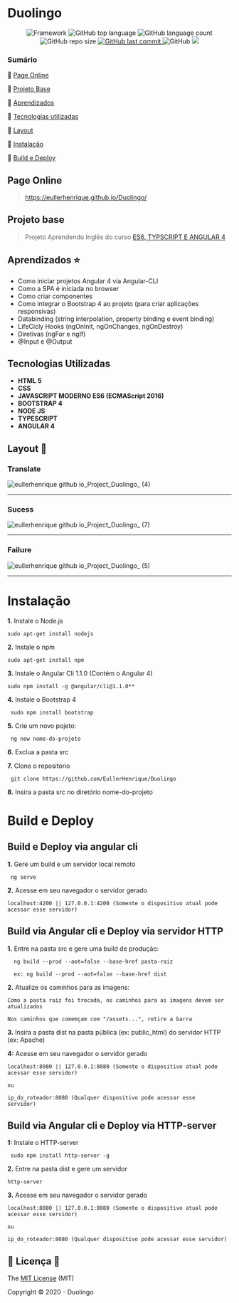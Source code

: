 # Duolingo

<p align="center">
 
 <img alt="Framework" src="https://img.shields.io/static/v1?label=Angular&message=framework&color=blue&style=plastic&logo=ANGULAR">
 
  <img alt="GitHub top language" src="https://img.shields.io/github/languages/top/EullerHenrique/Project_Duolingo">
  
 <img alt="GitHub language count" src="https://img.shields.io/github/languages/count/EullerHenrique/Project_Duolingo">
  
<img alt="GitHub repo size" src="https://img.shields.io/github/repo-size/EullerHenrique/Project_Duolingo">

  <a href="https://github.com/EullerHenrique/Project_Duolingo/commits/master">
    <img alt="GitHub last commit" src="https://img.shields.io/github/last-commit/EullerHenrique/Project_Duolingo">
  </a>
  
<img alt="GitHub" src="https://img.shields.io/github/license/EullerHenrique/Project_Duolingo">

<img src="http://img.shields.io/static/v1?label=status&message=concluded&color=GREEN&style=plastic"/>
 
</p>

### Sumário 

:small_blue_diamond: [Page Online](#page-online)

:small_blue_diamond: [Projeto Base](#projeto-base)

:small_blue_diamond: [Aprendizados](#aprendizados)

:small_blue_diamond: [Tecnologias utilizadas](#tecnologias-utilizadas)

:small_blue_diamond: [Layout](#layout)

:small_blue_diamond: [Instalação](#instalação)

:small_blue_diamond: [Build e Deploy](#build-e-deploy)

## Page Online
    
> https://eullerhenrique.github.io/Duolingo/

## Projeto base

> Projeto Aprendendo Inglês do curso [ES6, TYPSCRIPT E ANGULAR 4](https://www.udemy.com/course/curso-de-desenvolvimento-web-com-es6-typescript-e-angular-4/)     

## Aprendizados :star:

 - Como iniciar projetos Angular 4 via Angular-CLI
 - Como a SPA é iniciada no browser
 - Como criar componentes
 - Como integrar o Bootstrap 4 ao projeto (para criar aplicações responsivas)
 - Databinding (string interpolation, property binding e event binding)
 - LifeCicly Hooks (ngOnInit, ngOnChanges, ngOnDestroy)
 - Diretivas (ngFor e ngIf)
 - @Input e @Output


## Tecnologias Utilizadas

 - **HTML 5**
 - **CSS**
 - **JAVASCRIPT MODERNO ES6 (ECMAScript 2016)**
 - **BOOTSTRAP 4**
 - **NODE JS**
 - **TYPESCRIPT**
 - **ANGULAR 4**


## Layout 🎨  

###  Translate

![eullerhenrique github io_Project_Duolingo_ (4)](https://user-images.githubusercontent.com/48317736/88221001-31915900-cc3a-11ea-9451-98f1bd3bad54.png)

---

### Sucess

![eullerhenrique github io_Project_Duolingo_ (7)](https://user-images.githubusercontent.com/48317736/88221211-82a14d00-cc3a-11ea-94c8-44fb1ef1e68b.png)

---

### Failure

![eullerhenrique github io_Project_Duolingo_ (5)](https://user-images.githubusercontent.com/48317736/88221050-453cbf80-cc3a-11ea-81e5-93eab7dd18a8.png)

---

#  Instalação   

  **1.** Instale o Node.js    
  
    sudo apt-get install nodejs    

  **2.** Instale o npm    
    
    sudo apt-get install npm  

  **3.** Instale o Angular Cli 1.1.0 (Contém o Angular 4)
    
    sudo npm install -g @angular/cli@1.1.0**      

  **4.** Instale o Bootstrap 4   
     
     sudo npm install bootstrap  

  **5.** Crie um novo pojeto:
  
     ng new nome-do-projeto     

  **6.** Exclua a pasta src  

  **7.** Clone o repositório    
  
     git clone https://github.com/EullerHenrique/Duolingo
  
  **8.** Insira a pasta src no diretório nome-do-projeto  
            
            
# Build e Deploy

  ## Build e Deploy via angular cli
    
   **1.** Gere um build e um servidor local remoto 
     
     ng serve

   **2.** Acesse em seu navegador o servidor gerado  
  
    localhost:4200 || 127.0.0.1:4200 (Somente o dispositivo atual pode acessar esse servidor)  
                      

  ## Build via Angular cli e Deploy via servidor HTTP
  
   **1.** Entre na pasta src e gere uma build de produção:    
      
      ng build --prod --aot=false --base-href pasta-raiz   
      
      ex: ng build --prod --aot=false --base-href dist

   **2.** Atualize os caminhos para as imagens:     
    
    Como a pasta raiz foi trocada, os caminhos para as imagens devem ser atualizados  
    
    Nos caminhos que comemçam com "/assets...", retire a barra

   **3.** Insira a pasta dist na pasta pública (ex: public_html) do servidor HTTP (ex: Apache)  
   
   **4:** Acesse em seu navegador o servidor gerado
   
    localhost:8080 || 127.0.0.1:8080 (Somente o dispositivo atual pode acessar esse servidor)  
   
    ou  
    
    ip_do_roteador:8080 (Qualquer dispositivo pode acessar esse    servidor)  
                
                  
  ## Build via Angular cli e Deploy via HTTP-server
  
   **1:** Instale o HTTP-server
   
     sudo npm install http-server -g  
               
   **2.** Entre na pasta dist e gere um servidor   
  
    http-server
 
   **3.** Acesse em seu navegador o servidor gerado  
 
    localhost:8080 || 127.0.0.1:8080 (Somente o dispositivo atual pode acessar esse servidor)  

    ou  

    ip_do_roteador:8080 (Qualquer dispositivo pode acessar esse servidor)    
   
## 📝 Licença 📝

The [MIT License]() (MIT)

Copyright :copyright: 2020 - Duolingo
                       
            
  


